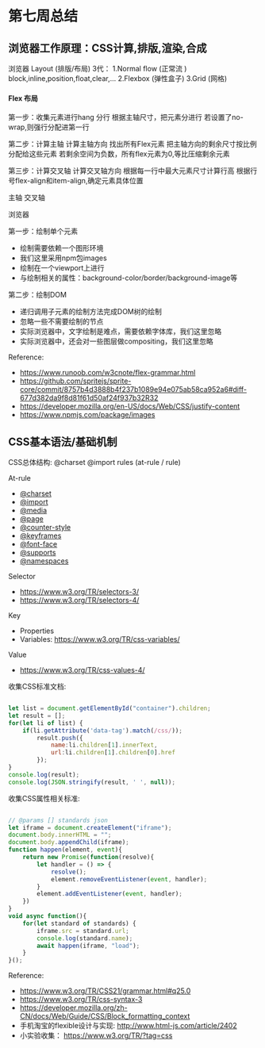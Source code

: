# 第七周总结

## 浏览器工作原理：CSS计算,排版,渲染,合成

浏览器 Layout (排版/布局) 3代：
1.Normal flow (正常流 ) block,inline,position,float,clear,...
2.Flexbox (弹性盒子)
3.Grid (网格)

#### Flex 布局
第一步：收集元素进行hang
分行
根据主轴尺寸，把元素分进行
若设置了no-wrap,则强行分配进第一行

第二步：计算主轴
计算主轴方向
找出所有Flex元素
把主轴方向的剩余尺寸按比例分配给这些元素
若剩余空间为负数，所有flex元素为0,等比压缩剩余元素

第三步：计算交叉轴
计算交叉轴方向
根据每一行中最大元素尺寸计算行高
根据行号flex-align和item-align,确定元素具体位置

主轴 交叉轴

浏览器

第一步：绘制单个元素
  * 绘制需要依赖一个图形环境
  * 我们这里采用npm包images
  * 绘制在一个viewport上进行
  * 与绘制相关的属性：background-color/border/background-image等

第二步：绘制DOM
  * 递归调用子元素的绘制方法完成DOM树的绘制
  * 忽略一些不需要绘制的节点
  * 实际浏览器中，文字绘制是难点，需要依赖字体库，我们这里忽略
  * 实际浏览器中，还会对一些图层做compositing，我们这里忽略


Reference:
* https://www.runoob.com/w3cnote/flex-grammar.html
* https://github.com/spritejs/sprite-core/commit/8757b4d3888b4f237b1089e94e075ab58ca952a6#diff-677d382da9f8d81f61d50af24f937b32R32
* https://developer.mozilla.org/en-US/docs/Web/CSS/justify-content
* https://www.npmjs.com/package/images



## CSS基本语法/基础机制

CSS总体结构:
@charset
@import
rules (at-rule / rule)

At-rule
* [@charset](https://www.w3.org/TR/css-page-3/)
* [@import](https://www.w3.org/TR/css-cascade-4/)
* [@media](https://www.w3.org/TR/css3-conditional/)
* [@page](https://www.w3.org/TR/css-page-3/)
* [@counter-style](https://www.w3.org/TR/css-counter-styles-3)
* [@keyframes](https://www.w3.org/TR/css-animations-1/)
* [@font-face](https://www.w3.org/TR/css-fonts-3/)
* [@supports](https://www.w3.org/TR/css3-conditional/)
* [@namespaces](https://www.w3.org/TR/css-namespaces-3/)

Selector
  * https://www.w3.org/TR/selectors-3/
  * https://www.w3.org/TR/selectors-4/

Key
  * Properties
  * Variables: https://www.w3.org/TR/css-variables/

Value
  * https://www.w3.org/TR/css-values-4/


收集CSS标准文档:

```javascript

let list = document.getElementById("container").children;
let result = [];
for(let li of list) {
    if(li.getAttribute('data-tag').match(/css/));
        result.push({
            name:li.children[1].innerText,
            url:li.children[1].children[0].href
        });
}
console.log(result);
console.log(JSON.stringify(result, ' ', null));

```

收集CSS属性相关标准:

```javascript

// @params [] standards json
let iframe = document.createElement("iframe");
document.body.innerHTML = "";
document.body.appendChild(iframe);
function happen(element, event){
    return new Promise(function(resolve){
        let handler = () => {
            resolve();
            element.removeEventListener(event, handler);
        }
        element.addEventListener(event, handler);
    })
}
void async function(){
    for(let standard of standards) {
        iframe.src = standard.url;
        console.log(standard.name);
        await happen(iframe, "load");
    }
}();

```


Reference:
* https://www.w3.org/TR/CSS21/grammar.html#q25.0
* https://www.w3.org/TR/css-syntax-3
* https://developer.mozilla.org/zh-CN/docs/Web/Guide/CSS/Block_formatting_context
* 手机淘宝的flexible设计与实现: http://www.html-js.com/article/2402
* 小实验收集： https://www.w3.org/TR/?tag=css


